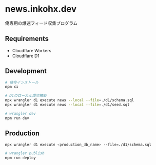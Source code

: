 # news.inkohx.dev

俺専用の爆速フィード収集プログラム

## Requirements

- Cloudflare Workers
- Cloudflare D1

## Development

```sh
# 依存インストール
npm ci

# D1のローカル環境構築
npx wrangler d1 execute news --local --file=./d1/schema.sql
npx wrangler d1 execute news --local --file=./d1/seed.sql

# wrangler dev
npm run dev
```

## Production

```sh
npx wrangler d1 execute <production_db_name> --file=./d1/schema.sql

# wrangler publish
npm run deploy
```
